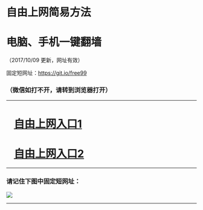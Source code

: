 ﻿# 自由上网简易方法

# 电脑、手机一键翻墙

（2017/10/09 更新，网址有效）

固定短网址：https://git.io/free99

### （微信如打不开，请转到浏览器打开）


***





# &nbsp;&nbsp; <a href="http://ft1930821857.fwq-tz-1001.info/fwqtz01.html?t=100900127227 " target="_blank">自由上网入口1</a>
# &nbsp;&nbsp; <a href="http://ft1389224192.fwq-tz-1002.info/fwqtz02.html?t=100900123385 " target="_blank">自由上网入口2</a>
***

### 请记住下图中固定短网址：

<img src="https://s3-us-west-2.amazonaws.com/fwq-1001/yjfq-20170905okok.png" /> 


***

